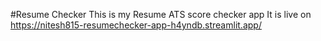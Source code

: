 #Resume Checker
This is my Resume ATS score checker app
It is live on https://nitesh815-resumechecker-app-h4yndb.streamlit.app/
